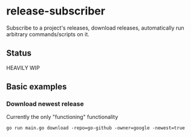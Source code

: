 # release-subscriber
Subscribe to a project's releases, download releases, automatically run arbitrary commands/scripts on it.

## Status

HEAVILY WIP

## Basic examples


### Download newest release 

Currently the only "functioning" functionality

`go run main.go download -repo=go-github -owner=google -newest=true`
